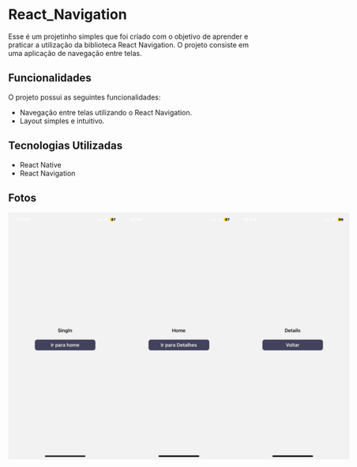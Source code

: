 # React_Navigation

Esse é um projetinho simples que foi criado com o objetivo de aprender e praticar a utilização da biblioteca React Navigation. O projeto consiste em uma aplicação de navegação entre telas.


## Funcionalidades

O projeto possui as seguintes funcionalidades:

- Navegação entre telas utilizando o React Navigation.
- Layout simples e intuitivo.

## Tecnologias Utilizadas

- React Native
- React Navigation

## Fotos

<div style = "display:flex;">
    <img src="assets/WhatsApp Image 2023-06-30 at 14.11.10.jpeg" width="auto" height="500px">
    <img src="assets/WhatsApp Image 2023-06-30 at 14.11.12.jpeg" width="auto" height="500px">
    <img src="assets/WhatsApp Image 2023-06-30 at 14.11.12 (1).jpeg" width="auto" height="500px">
</div>


